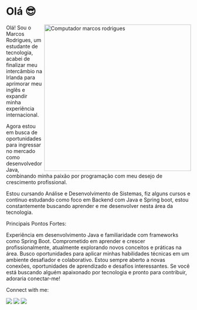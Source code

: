 # Olá 😎


<p align="left">

<img src="https://raw.githubusercontent.com/MicaelliMedeiros/micaellimedeiros/master/image/computer-illustration.png"
    width="400px" align="right" alt="Computador marcos rodrigues">

<p align="left">
Olá! Sou o Marcos Rodrigues, um estudante de tecnologia, acabei de finalizar meu intercâmbio na Irlanda para aprimorar meu inglês e expandir minha experiência internacional. 

Agora estou em busca de oportunidades para ingressar no mercado como desenvolvedor Java, combinando minha paixão por programação com meu desejo de crescimento profissional.

 Estou cursando Análise e Desenvolvimento de Sistemas, fiz alguns cursos e continuo estudando como foco em Backend com Java e Spring boot, estou constantemente buscando aprender e me desenvolver nesta área  da tecnologia.

Principais Pontos Fortes:

 Experiência em desenvolvimento Java e familiaridade com frameworks como Spring Boot.
Comprometido em aprender e crescer profissionalmente, atualmente explorando novos conceitos e práticas na área.
 Busco oportunidades para aplicar minhas habilidades técnicas em um ambiente desafiador e colaborativo.
Estou sempre aberto a novas conexões, oportunidades de aprendizado e desafios interessantes. Se você está buscando alguém apaixonado por tecnologia e pronto para contribuir, adoraria conectar-me!


<p align="left">
    Connect with me:
</p>

<p align="left">

<p align="left">

  <a href="https://www.linkedin.com/in/marcos-vinicius-rodrigues-santos-b217b8202/" alt="Linkedin">
  <img src="https://img.shields.io/badge/-Linkedin-0e76a8?style=flat-square&logo=Linkedin&logoColor=white&link=LINK-DO-SEU-LINKEDIN" /></a>

  <a href="#" alt="WhatsApp">
  <img src="https://img.shields.io/badge/-WhatsApp-25d366?style=flat-square&labelColor=25d366&logo=whatsapp&logoColor=white&link=API-DO-SEU-WHATSAPP"/></a>


  <a href="https://www.instagram.com/marcos_rd93/" alt="Instagram">
  <img src="https://img.shields.io/badge/-Instagram-DF0174?style=flat-square&labelColor=DF0174&logo=instagram&logoColor=white&link=LINK-DO-SEU-INSTAGRAM"/></a>
</p>  
